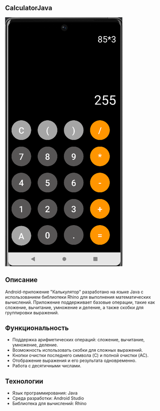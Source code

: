 ## CalculatorJava

![Screenshot](https://github.com/KazbekovAktenir/CalculatorJava/blob/main/calculator.png)

## Описание
Android-приложение "Калькулятор" разработано на языке Java с использованием библиотеки Rhino для выполнения математических вычислений. Приложение поддерживает базовые операции, такие как сложение, вычитание, умножение и деление, а также скобки для группировки выражений.

## Функциональность
- Поддержка арифметических операций: сложение, вычитание, умножение, деление.
- Возможность использовать скобки для сложных выражений.
- Кнопки очистки последнего символа (C) и полной очистки (AC).
- Отображение выражения и его результата одновременно.
- Работа с десятичными числами.

## Технологии
- Язык программирования: Java
- Среда разработки: Android Studio
- Библиотека для вычислений: Rhino
